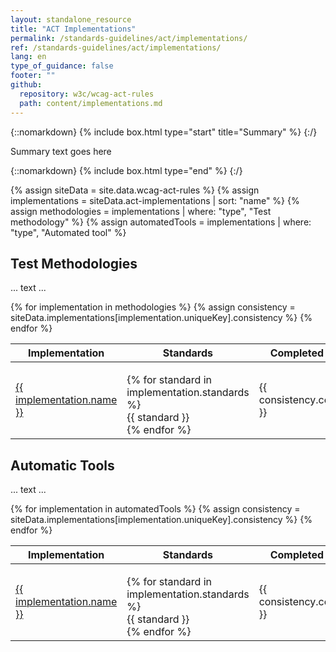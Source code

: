 ```yaml
---
layout: standalone_resource
title: "ACT Implementations"
permalink: /standards-guidelines/act/implementations/
ref: /standards-guidelines/act/implementations/
lang: en
type_of_guidance: false
footer: ""
github:
  repository: w3c/wcag-act-rules
  path: content/implementations.md
---
```


<style>
  table ul {
    list-style: none;
    padding: 0;
    margin-bottom: 0;
  }
</style>

{::nomarkdown} {% include box.html type="start" title="Summary" %} {:/}

Summary text goes here

{::nomarkdown} {% include box.html type="end" %} {:/}

{% assign siteData = site.data.wcag-act-rules %}
{% assign implementations = siteData.act-implementations | sort: "name" %}
{% assign methodologies = implementations | where: "type", "Test methodology" %}
{% assign automatedTools = implementations | where: "type", "Automated tool" %}

<h2>Test Methodologies</h2>
<p>... text ...</p>

<table>
  <thead>
    <tr>
      <th>Implementation</th>
      <th>Standards</th>
      <th>Completed rules</th>
    </tr>
  </thead>
  <tbody>
    {% for implementation in methodologies %}
      {% assign consistency = siteData.implementations[implementation.uniqueKey].consistency %}
      <tr>
        <td><a href="./{{ implementation.uniqueKey }}">
          {{ implementation.name }}
        </a></td>
        <td><ul>
          {% for standard in implementation.standards %}
           <li>{{ standard }}</li>
          {% endfor %}
        </ul></td>
        <td>{{ consistency.complete }}</td>
      </tr>
    {% endfor %}
  </tbody>
</table>


<h2>Automatic Tools</h2>
<p>... text ...</p>

<table>
  <thead>
    <tr>
      <th>Implementation</th>
      <!-- <th width="200">Vendor</th> -->
      <th>Standards</th>
      <th>Completed rules</th>
    </tr>
  </thead>
  <tbody>
    {% for implementation in automatedTools %}
      {% assign consistency = siteData.implementations[implementation.uniqueKey].consistency %}
      <tr>
        <td><a href="./{{ implementation.uniqueKey }}">
          {{ implementation.name }}
        </a></td>
        <!-- <td>{{ implementation.vendor }}</td> -->
        <td><ul>
          {% for standard in implementation.standards %}
           <li>{{ standard }}</li>
          {% endfor %}
        </ul></td>
        <td>{{ consistency.complete }}</td>
      </tr>
    {% endfor %}
  </tbody>
</table>
